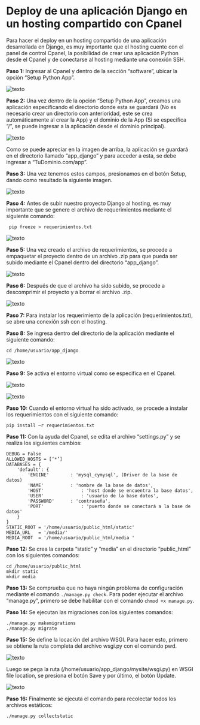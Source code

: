 # Deploy de una aplicación Django en un hosting compartido con Cpanel

Para hacer el deploy en un hosting compartido de una aplicación desarrollada en Django, es muy importante que el hosting cuente con el panel de control Cpanel, la posibilidad de crear una aplicación Python desde el Cpanel y de conectarse al hosting mediante una conexión SSH. 

**Paso  1:** Ingresar al Cpanel y dentro de la sección “software”, ubicar la opción “Setup Python App”.

![texto](/imagenes/imagen1.jpg)
 
**Paso 2:** Una vez dentro de la opción “Setup Python App”, creamos una aplicación especificando el directorio donde esta se guardará (No es necesario crear un directorio con anterioridad, este se crea automáticamente al crear la App) y el dominio de la App (Si se especifica “/”, se puede ingresar a la aplicación desde el dominio principal).

![texto](/imagenes/imagen2.jpg)

Como se puede apreciar en la imagen de arriba, la aplicación se guardará en el directorio llamado “app_django” y para acceder a esta, se debe ingresar a “TuDominio.com/app”. 

**Paso 3:** Una vez tenemos estos campos, presionamos en el botón Setup, dando como resultado la siguiente imagen.

![texto](/imagenes/imagen3.jpg)

**Paso 4:** Antes de subir nuestro proyecto Django al hosting, es muy importante que se genere el archivo de requerimientos mediante el siguiente comando:
 
     pip freeze > requerimientos.txt

![texto](/imagenes/imagen4.jpg)

**Paso 5:** Una vez creado el archivo de requerimientos, se procede a empaquetar el proyecto dentro de un archivo .zip para que pueda ser subido mediante el Cpanel dentro del directorio “app_django”. 

![texto](/imagenes/imagen5.jpg)

**Paso 6:** Después de que el archivo ha sido subido, se procede a descomprimir el proyecto y a borrar el archivo .zip.

![texto](/imagenes/imagen6.jpg)

**Paso 7:** Para instalar los requerimiento de la aplicación (requerimientos.txt), se abre una conexión ssh con el hosting. 

**Paso 8:** Se ingresa dentro del directorio de la aplicación mediante el siguiente comando: 

    cd /home/usuario/app_django

![texto](/imagenes/imagen7.jpg)
 
**Paso 9:** Se activa el entorno virtual como se especifica en el Cpanel.

![texto](/imagenes/imagen8.jpg)

![texto](/imagenes/imagen9.jpg)

**Paso 10:** Cuando el entorno virtual ha sido activado, se procede a instalar los requerimientos con el siguiente comando: 

    pip install –r requerimientos.txt

**Paso 11:** Con la ayuda del Cpanel, se edita el archivo “settings.py” y se realiza los siguientes cambios: 
~~~
DEBUG = False
ALLOWED_HOSTS = [‘*’]
DATABASES = {
    'default': {
        'ENGINE'		: 'mysql_cymysql', (Driver de la base de datos)
        'NAME'      	: 'nombre de la base de datos',
        'HOST'      		: 'host donde se encuentra la base datos',
        'USER'      		: 'usuario de la base datos',
        'PASSWORD'  	: 'contraseña',
        'PORT'      		: 'puerto donde se conectará a la base de datos'
    }
}
STATIC_ROOT = '/home/usuario/public_html/static'
MEDIA_URL   = '/media/'
MEDIA_ROOT  = '/home/usuario/public_html/media '
~~~

**Paso 12:** Se crea la carpeta “static” y “media” en el directorio “public_html” con los siguientes comandos:

~~~
cd /home/usuario/public_html
mkdir static
mkdir media
~~~

**Paso 13:** Se comprueba que no haya ningún problema de configuración mediante el comando `./manage.py check`. Para poder ejecutar el archivo “manage.py”, primero se debe habilitar con el comando `chmod +x manage.py`.

**Paso 14:** Se ejecutan las migraciones con los siguientes comandos:

~~~
./manage.py makemigrations
./manage.py migrate
~~~

**Paso 15:** Se define la locación del archivo WSGI. Para hacer esto, primero se obtiene la ruta completa del archivo wsgi.py con el comando pwd.

![texto](/imagenes/imagen10.jpg)

Luego se pega la ruta (/home/usuario/app_django/mysite/wsgi.py) en WSGI file location, se presiona el botón Save y por último, el botón Update.

![texto](/imagenes/imagen11.jpg)

**Paso 16:** Finalmente se ejecuta el comando para recolectar todos los archivos estáticos:

    ./manage.py collectstatic
